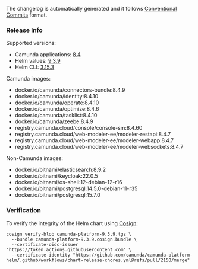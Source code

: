 The changelog is automatically generated and it follows [Conventional Commits](https://www.conventionalcommits.org/en/v1.0.0/) format.
<!-- generated by git-cliff -->
### Release Info

Supported versions:

- Camunda applications: [8.4](https://github.com/camunda/camunda-platform/releases?q=tag%3A8.4&expanded=true)
- Helm values: [9.3.9](https://artifacthub.io/packages/helm/camunda/camunda-platform/9.3.9#parameters)
- Helm CLI: [3.15.3](https://github.com/helm/helm/releases/tag/v3.15.3)

Camunda images:

- docker.io/camunda/connectors-bundle:8.4.9
- docker.io/camunda/identity:8.4.10
- docker.io/camunda/operate:8.4.10
- docker.io/camunda/optimize:8.4.6
- docker.io/camunda/tasklist:8.4.10
- docker.io/camunda/zeebe:8.4.9
- registry.camunda.cloud/console/console-sm:8.4.60
- registry.camunda.cloud/web-modeler-ee/modeler-restapi:8.4.7
- registry.camunda.cloud/web-modeler-ee/modeler-webapp:8.4.7
- registry.camunda.cloud/web-modeler-ee/modeler-websockets:8.4.7

Non-Camunda images:

- docker.io/bitnami/elasticsearch:8.9.2
- docker.io/bitnami/keycloak:22.0.5
- docker.io/bitnami/os-shell:12-debian-12-r16
- docker.io/bitnami/postgresql:14.5.0-debian-11-r35
- docker.io/bitnami/postgresql:15.7.0

### Verification

To verify the integrity of the Helm chart using [Cosign](https://docs.sigstore.dev/signing/quickstart/):

```shell
cosign verify-blob camunda-platform-9.3.9.tgz \
  --bundle camunda-platform-9.3.9.cosign.bundle \
  --certificate-oidc-issuer "https://token.actions.githubusercontent.com" \
  --certificate-identity "https://github.com/camunda/camunda-platform-helm/.github/workflows/chart-release-chores.yml@refs/pull/2150/merge"
```
